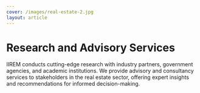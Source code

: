 ```yaml
---
cover: /images/real-estate-2.jpg
layout: article
---
```


# Research and Advisory Services

IIREM conducts cutting-edge research with industry partners, government agencies, and academic institutions. We provide advisory and consultancy services to stakeholders in the real estate sector, offering expert insights and recommendations for informed decision-making.